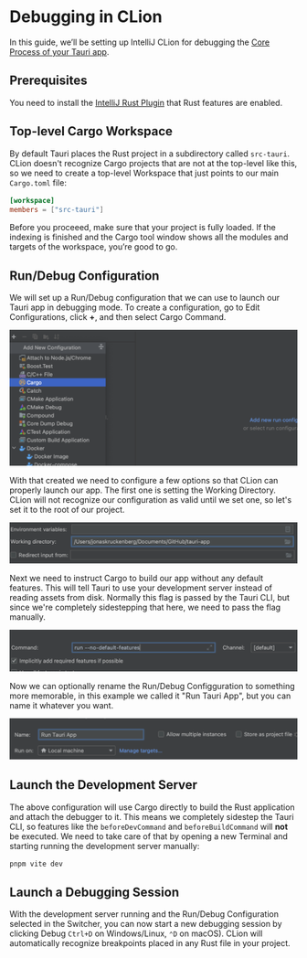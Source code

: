 # Debugging in CLion

In this guide, we’ll be setting up IntelliJ CLion for debugging the [Core Process of your Tauri app].

## Prerequisites

You need to install the [IntelliJ Rust Plugin](https://plugins.jetbrains.com/plugin/8182-rust/docs) that Rust features are enabled.

## Top-level Cargo Workspace

By default Tauri places the Rust project in a subdirectory called `src-tauri`. CLion doesn't recognize Cargo projects that are not at the top-level like this, so we need to create a top-level Workspace that just points to our main `Cargo.toml` file: 

```toml title=Cargo.toml
[workspace]
members = ["src-tauri"]
```

Before you proceeed, make sure that your project is fully loaded. If the indexing is finished and the Cargo tool window shows all the modules and targets of the workspace, you’re good to go.

## Run/Debug Configuration

We will set up a Run/Debug configuration that we can use to launch our Tauri app in debugging mode. To create a configuration, go to Edit Configurations, click **+**, and then select Cargo Command.

![Add Run/Debug Configuration](./assets/clion/add-cargo-config.png)

With that created we need to configure a few options so that CLion can properly launch our app. The first one is setting the Working Directory. CLion will not recognize our configuration as valid until we set one, so let's set it to the root of our project.

![Set the current working directory](assets/clion/set-cwd.png)

Next we need to instruct Cargo to build our app without any default features. This will tell Tauri to use your development server instead of reading assets from disk. Normally this flag is passed by the Tauri CLI, but since we're completely sidestepping that here, we need to pass the flag manually.

![Add `--no-default-features` flag](assets/clion/set-no-default-features2.png)


Now we can optionally rename the Run/Debug Configguration to something more memorable, in this example we called it "Run Tauri App", but you can name it whatever you want.

![Rename Configuration](./assets/clion/rename%20configuration.png)

## Launch the Development Server

The above configuration will use Cargo directly to build the Rust application and attach the debugger to it. This means we completely sidestep the Tauri CLI, so features like the `beforeDevCommand` and `beforeBuildCommand` will **not** be executed. We need to take care of that by opening a new Terminal and starting running the development server manually:

```sh
pnpm vite dev
```

## Launch a Debugging Session

With the development server running and the Run/Debug Configuration selected in the Switcher, you can now start a new debugging session by clicking Debug `Ctrl+D` on Windows/Linux, `⌃D` on macOS). CLion will automatically recognize breakpoints placed in any Rust file in your project.

[core process of your tauri app]: ../../references/architecture/process-model.md#the-core-process
